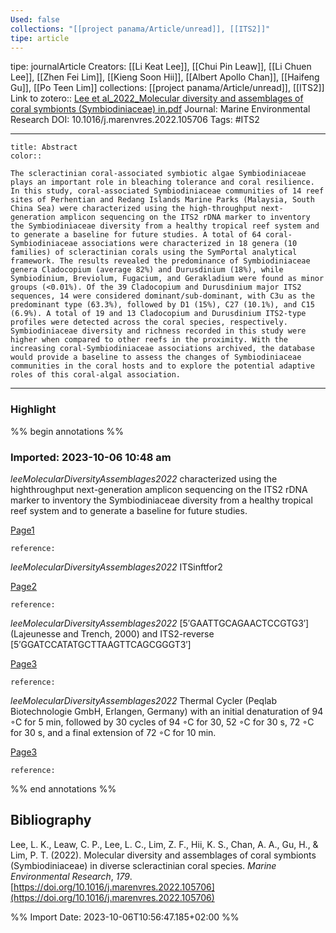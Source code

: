 ```yaml
---
Used: false
collections: "[[project panama/Article/unread]], [[ITS2]]"
tipe: article
---
```

tipe: journalArticle
Creators: [[Li Keat Lee]], [[Chui Pin Leaw]], [[Li Chuen Lee]], [[Zhen Fei Lim]], [[Kieng Soon Hii]], [[Albert Apollo Chan]], [[Haifeng Gu]], [[Po Teen Lim]]
collections: [[project panama/Article/unread]], [[ITS2]]
Link to zotero:: [Lee et al_2022_Molecular diversity and assemblages of coral symbionts (Symbiodiniaceae) in.pdf](zotero://select/library/items/CK9BMD9K)
Journal: Marine Environmental Research
DOI: 10.1016/j.marenvres.2022.105706
Tags: #ITS2

---
```ad-note
title: Abstract
color:: 

The scleractinian coral-associated symbiotic algae Symbiodiniaceae plays an important role in bleaching tolerance and coral resilience. In this study, coral-associated Symbiodiniaceae communities of 14 reef sites of Perhentian and Redang Islands Marine Parks (Malaysia, South China Sea) were characterized using the high-throughput next-generation amplicon sequencing on the ITS2 rDNA marker to inventory the Symbiodiniaceae diversity from a healthy tropical reef system and to generate a baseline for future studies. A total of 64 coral-Symbiodiniaceae associations were characterized in 18 genera (10 families) of scleractinian corals using the SymPortal analytical framework. The results revealed the predominance of Symbiodiniaceae genera Cladocopium (average 82%) and Durusdinium (18%), while Symbiodinium, Breviolum, Fugacium, and Gerakladium were found as minor groups (<0.01%). Of the 39 Cladocopium and Durusdinium major ITS2 sequences, 14 were considered dominant/sub-dominant, with C3u as the predominant type (63.3%), followed by D1 (15%), C27 (10.1%), and C15 (6.9%). A total of 19 and 13 Cladocopium and Durusdinium ITS2-type profiles were detected across the coral species, respectively. Symbiodiniaceae diversity and richness recorded in this study were higher when compared to other reefs in the proximity. With the increasing coral-Symbiodiniaceae associations archived, the database would provide a baseline to assess the changes of Symbiodiniaceae communities in the coral hosts and to explore the potential adaptive roles of this coral-algal association.

```

---
### Highlight

%% begin annotations %%



### Imported: 2023-10-06 10:48 am

*leeMolecularDiversityAssemblages2022*
	characterized using the highthroughput next-generation amplicon sequencing on the ITS2 rDNA marker to inventory the Symbiodiniaceae diversity from a healthy tropical reef system and to generate a baseline for future studies. 
	
[Page1](zotero://open-pdf/library/items/CK9BMD9K?page=1&a=KGT4J44Y)
	
	
	
	reference:

*leeMolecularDiversityAssemblages2022*
	ITSinftfor2 
	
[Page2](zotero://open-pdf/library/items/CK9BMD9K?page=2&a=85DF5NVB)
	
	
	
	reference:

*leeMolecularDiversityAssemblages2022*
	[5′GAATTGCAGAACTCCGTG3′] (Lajeunesse and Trench, 2000) and ITS2-reverse [5′GGATCCATATGCTTAAGTTCAGCGGGT3′] 
	
[Page3](zotero://open-pdf/library/items/CK9BMD9K?page=3&a=4Y9E43YT)
	
	
	
	reference:

*leeMolecularDiversityAssemblages2022*
	Thermal Cycler (Peqlab Biotechnologie GmbH, Erlangen, Germany) with an initial denaturation of 94 ◦C for 5 min, followed by 30 cycles of 94 ◦C for 30, 52 ◦C for 30 s, 72 ◦C for 30 s, and a final extension of 72 ◦C for 10 min. 
	
[Page3](zotero://open-pdf/library/items/CK9BMD9K?page=3&a=HVSK76ZU)
	
	
	
	reference:


%% end annotations %%

## Bibliography

Lee, L. K., Leaw, C. P., Lee, L. C., Lim, Z. F., Hii, K. S., Chan, A. A., Gu, H., & Lim, P. T. (2022). Molecular diversity and assemblages of coral symbionts (Symbiodiniaceae) in diverse scleractinian coral species. _Marine Environmental Research_, _179_. [https://doi.org/10.1016/j.marenvres.2022.105706](https://doi.org/10.1016/j.marenvres.2022.105706)

%% Import Date: 2023-10-06T10:56:47.185+02:00 %%
